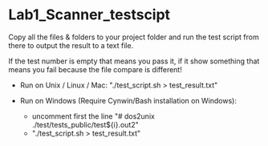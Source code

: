 # Lab1_Scanner_testscipt

Copy all the files & folders to your project folder and run the test script from there to output the result to a text file.

If the test number is empty that means you pass it, if it show something that means you fail because the file compare is different!

- Run on Unix / Linux / Mac: "./test_script.sh > test_result.txt"

- Run on Windows (Require Cynwin/Bash installation on Windows): 
	+ uncomment first the line "# dos2unix ./test/tests_public/test${i}.out2"
	+ "./test_script.sh > test_result.txt"
